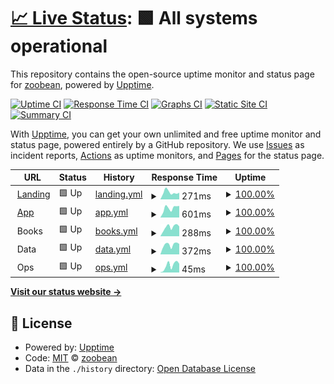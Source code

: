 # [📈 Live Status](https://zoobean.github.io/status): <!--live status--> **🟩 All systems operational**

This repository contains the open-source uptime monitor and status page for [zoobean](https://zoobean.github.io/status), powered by [Upptime](https://github.com/upptime/upptime).

[![Uptime CI](https://github.com/zoobean/status/workflows/Uptime%20CI/badge.svg)](https://github.com/zoobean/status/actions?query=workflow%3A%22Uptime+CI%22)
[![Response Time CI](https://github.com/zoobean/status/workflows/Response%20Time%20CI/badge.svg)](https://github.com/zoobean/status/actions?query=workflow%3A%22Response+Time+CI%22)
[![Graphs CI](https://github.com/zoobean/status/workflows/Graphs%20CI/badge.svg)](https://github.com/zoobean/status/actions?query=workflow%3A%22Graphs+CI%22)
[![Static Site CI](https://github.com/zoobean/status/workflows/Static%20Site%20CI/badge.svg)](https://github.com/zoobean/status/actions?query=workflow%3A%22Static+Site+CI%22)
[![Summary CI](https://github.com/zoobean/status/workflows/Summary%20CI/badge.svg)](https://github.com/zoobean/status/actions?query=workflow%3A%22Summary+CI%22)

With [Upptime](https://upptime.js.org), you can get your own unlimited and free uptime monitor and status page, powered entirely by a GitHub repository. We use [Issues](https://github.com/zoobean/status/issues) as incident reports, [Actions](https://github.com/zoobean/status/actions) as uptime monitors, and [Pages](https://zoobean.github.io/status) for the status page.

<!--start: status pages-->
<!-- This summary is generated by Upptime (https://github.com/upptime/upptime) -->
<!-- Do not edit this manually, your changes will be overwritten -->
<!-- prettier-ignore -->
| URL | Status | History | Response Time | Uptime |
| --- | ------ | ------- | ------------- | ------ |
| <img alt="" src="https://icons.duckduckgo.com/ip3/www.beanstack.com.ico" height="13"> [Landing](https://www.beanstack.com/) | 🟩 Up | [landing.yml](https://github.com/zoobean/status/commits/HEAD/history/landing.yml) | <details><summary><img alt="Response time graph" src="./graphs/landing/response-time-week.png" height="20"> 271ms</summary><br><a href="https://zoobean.github.io/status/history/landing"><img alt="Response time 210" src="https://img.shields.io/endpoint?url=https%3A%2F%2Fraw.githubusercontent.com%2Fzoobean%2Fstatus%2FHEAD%2Fapi%2Flanding%2Fresponse-time.json"></a><br><a href="https://zoobean.github.io/status/history/landing"><img alt="24-hour response time 195" src="https://img.shields.io/endpoint?url=https%3A%2F%2Fraw.githubusercontent.com%2Fzoobean%2Fstatus%2FHEAD%2Fapi%2Flanding%2Fresponse-time-day.json"></a><br><a href="https://zoobean.github.io/status/history/landing"><img alt="7-day response time 271" src="https://img.shields.io/endpoint?url=https%3A%2F%2Fraw.githubusercontent.com%2Fzoobean%2Fstatus%2FHEAD%2Fapi%2Flanding%2Fresponse-time-week.json"></a><br><a href="https://zoobean.github.io/status/history/landing"><img alt="30-day response time 219" src="https://img.shields.io/endpoint?url=https%3A%2F%2Fraw.githubusercontent.com%2Fzoobean%2Fstatus%2FHEAD%2Fapi%2Flanding%2Fresponse-time-month.json"></a><br><a href="https://zoobean.github.io/status/history/landing"><img alt="1-year response time 214" src="https://img.shields.io/endpoint?url=https%3A%2F%2Fraw.githubusercontent.com%2Fzoobean%2Fstatus%2FHEAD%2Fapi%2Flanding%2Fresponse-time-year.json"></a></details> | <details><summary><a href="https://zoobean.github.io/status/history/landing">100.00%</a></summary><a href="https://zoobean.github.io/status/history/landing"><img alt="All-time uptime 100.00%" src="https://img.shields.io/endpoint?url=https%3A%2F%2Fraw.githubusercontent.com%2Fzoobean%2Fstatus%2FHEAD%2Fapi%2Flanding%2Fuptime.json"></a><br><a href="https://zoobean.github.io/status/history/landing"><img alt="24-hour uptime 100.00%" src="https://img.shields.io/endpoint?url=https%3A%2F%2Fraw.githubusercontent.com%2Fzoobean%2Fstatus%2FHEAD%2Fapi%2Flanding%2Fuptime-day.json"></a><br><a href="https://zoobean.github.io/status/history/landing"><img alt="7-day uptime 100.00%" src="https://img.shields.io/endpoint?url=https%3A%2F%2Fraw.githubusercontent.com%2Fzoobean%2Fstatus%2FHEAD%2Fapi%2Flanding%2Fuptime-week.json"></a><br><a href="https://zoobean.github.io/status/history/landing"><img alt="30-day uptime 100.00%" src="https://img.shields.io/endpoint?url=https%3A%2F%2Fraw.githubusercontent.com%2Fzoobean%2Fstatus%2FHEAD%2Fapi%2Flanding%2Fuptime-month.json"></a><br><a href="https://zoobean.github.io/status/history/landing"><img alt="1-year uptime 100.00%" src="https://img.shields.io/endpoint?url=https%3A%2F%2Fraw.githubusercontent.com%2Fzoobean%2Fstatus%2FHEAD%2Fapi%2Flanding%2Fuptime-year.json"></a></details>
| <img alt="" src="https://icons.duckduckgo.com/ip3/zoobean.beanstack.org.ico" height="13"> [App](https://zoobean.beanstack.org/reader365) | 🟩 Up | [app.yml](https://github.com/zoobean/status/commits/HEAD/history/app.yml) | <details><summary><img alt="Response time graph" src="./graphs/app/response-time-week.png" height="20"> 601ms</summary><br><a href="https://zoobean.github.io/status/history/app"><img alt="Response time 437" src="https://img.shields.io/endpoint?url=https%3A%2F%2Fraw.githubusercontent.com%2Fzoobean%2Fstatus%2FHEAD%2Fapi%2Fapp%2Fresponse-time.json"></a><br><a href="https://zoobean.github.io/status/history/app"><img alt="24-hour response time 329" src="https://img.shields.io/endpoint?url=https%3A%2F%2Fraw.githubusercontent.com%2Fzoobean%2Fstatus%2FHEAD%2Fapi%2Fapp%2Fresponse-time-day.json"></a><br><a href="https://zoobean.github.io/status/history/app"><img alt="7-day response time 601" src="https://img.shields.io/endpoint?url=https%3A%2F%2Fraw.githubusercontent.com%2Fzoobean%2Fstatus%2FHEAD%2Fapi%2Fapp%2Fresponse-time-week.json"></a><br><a href="https://zoobean.github.io/status/history/app"><img alt="30-day response time 451" src="https://img.shields.io/endpoint?url=https%3A%2F%2Fraw.githubusercontent.com%2Fzoobean%2Fstatus%2FHEAD%2Fapi%2Fapp%2Fresponse-time-month.json"></a><br><a href="https://zoobean.github.io/status/history/app"><img alt="1-year response time 445" src="https://img.shields.io/endpoint?url=https%3A%2F%2Fraw.githubusercontent.com%2Fzoobean%2Fstatus%2FHEAD%2Fapi%2Fapp%2Fresponse-time-year.json"></a></details> | <details><summary><a href="https://zoobean.github.io/status/history/app">100.00%</a></summary><a href="https://zoobean.github.io/status/history/app"><img alt="All-time uptime 99.97%" src="https://img.shields.io/endpoint?url=https%3A%2F%2Fraw.githubusercontent.com%2Fzoobean%2Fstatus%2FHEAD%2Fapi%2Fapp%2Fuptime.json"></a><br><a href="https://zoobean.github.io/status/history/app"><img alt="24-hour uptime 100.00%" src="https://img.shields.io/endpoint?url=https%3A%2F%2Fraw.githubusercontent.com%2Fzoobean%2Fstatus%2FHEAD%2Fapi%2Fapp%2Fuptime-day.json"></a><br><a href="https://zoobean.github.io/status/history/app"><img alt="7-day uptime 100.00%" src="https://img.shields.io/endpoint?url=https%3A%2F%2Fraw.githubusercontent.com%2Fzoobean%2Fstatus%2FHEAD%2Fapi%2Fapp%2Fuptime-week.json"></a><br><a href="https://zoobean.github.io/status/history/app"><img alt="30-day uptime 99.90%" src="https://img.shields.io/endpoint?url=https%3A%2F%2Fraw.githubusercontent.com%2Fzoobean%2Fstatus%2FHEAD%2Fapi%2Fapp%2Fuptime-month.json"></a><br><a href="https://zoobean.github.io/status/history/app"><img alt="1-year uptime 99.98%" src="https://img.shields.io/endpoint?url=https%3A%2F%2Fraw.githubusercontent.com%2Fzoobean%2Fstatus%2FHEAD%2Fapi%2Fapp%2Fuptime-year.json"></a></details>
| <img alt="" src="https://icons.duckduckgo.com/ip3/null.ico" height="13"> Books | 🟩 Up | [books.yml](https://github.com/zoobean/status/commits/HEAD/history/books.yml) | <details><summary><img alt="Response time graph" src="./graphs/books/response-time-week.png" height="20"> 288ms</summary><br><a href="https://zoobean.github.io/status/history/books"><img alt="Response time 230" src="https://img.shields.io/endpoint?url=https%3A%2F%2Fraw.githubusercontent.com%2Fzoobean%2Fstatus%2FHEAD%2Fapi%2Fbooks%2Fresponse-time.json"></a><br><a href="https://zoobean.github.io/status/history/books"><img alt="24-hour response time 119" src="https://img.shields.io/endpoint?url=https%3A%2F%2Fraw.githubusercontent.com%2Fzoobean%2Fstatus%2FHEAD%2Fapi%2Fbooks%2Fresponse-time-day.json"></a><br><a href="https://zoobean.github.io/status/history/books"><img alt="7-day response time 288" src="https://img.shields.io/endpoint?url=https%3A%2F%2Fraw.githubusercontent.com%2Fzoobean%2Fstatus%2FHEAD%2Fapi%2Fbooks%2Fresponse-time-week.json"></a><br><a href="https://zoobean.github.io/status/history/books"><img alt="30-day response time 225" src="https://img.shields.io/endpoint?url=https%3A%2F%2Fraw.githubusercontent.com%2Fzoobean%2Fstatus%2FHEAD%2Fapi%2Fbooks%2Fresponse-time-month.json"></a><br><a href="https://zoobean.github.io/status/history/books"><img alt="1-year response time 227" src="https://img.shields.io/endpoint?url=https%3A%2F%2Fraw.githubusercontent.com%2Fzoobean%2Fstatus%2FHEAD%2Fapi%2Fbooks%2Fresponse-time-year.json"></a></details> | <details><summary><a href="https://zoobean.github.io/status/history/books">100.00%</a></summary><a href="https://zoobean.github.io/status/history/books"><img alt="All-time uptime 100.00%" src="https://img.shields.io/endpoint?url=https%3A%2F%2Fraw.githubusercontent.com%2Fzoobean%2Fstatus%2FHEAD%2Fapi%2Fbooks%2Fuptime.json"></a><br><a href="https://zoobean.github.io/status/history/books"><img alt="24-hour uptime 100.00%" src="https://img.shields.io/endpoint?url=https%3A%2F%2Fraw.githubusercontent.com%2Fzoobean%2Fstatus%2FHEAD%2Fapi%2Fbooks%2Fuptime-day.json"></a><br><a href="https://zoobean.github.io/status/history/books"><img alt="7-day uptime 100.00%" src="https://img.shields.io/endpoint?url=https%3A%2F%2Fraw.githubusercontent.com%2Fzoobean%2Fstatus%2FHEAD%2Fapi%2Fbooks%2Fuptime-week.json"></a><br><a href="https://zoobean.github.io/status/history/books"><img alt="30-day uptime 100.00%" src="https://img.shields.io/endpoint?url=https%3A%2F%2Fraw.githubusercontent.com%2Fzoobean%2Fstatus%2FHEAD%2Fapi%2Fbooks%2Fuptime-month.json"></a><br><a href="https://zoobean.github.io/status/history/books"><img alt="1-year uptime 99.99%" src="https://img.shields.io/endpoint?url=https%3A%2F%2Fraw.githubusercontent.com%2Fzoobean%2Fstatus%2FHEAD%2Fapi%2Fbooks%2Fuptime-year.json"></a></details>
| <img alt="" src="https://icons.duckduckgo.com/ip3/null.ico" height="13"> Data | 🟩 Up | [data.yml](https://github.com/zoobean/status/commits/HEAD/history/data.yml) | <details><summary><img alt="Response time graph" src="./graphs/data/response-time-week.png" height="20"> 372ms</summary><br><a href="https://zoobean.github.io/status/history/data"><img alt="Response time 354" src="https://img.shields.io/endpoint?url=https%3A%2F%2Fraw.githubusercontent.com%2Fzoobean%2Fstatus%2FHEAD%2Fapi%2Fdata%2Fresponse-time.json"></a><br><a href="https://zoobean.github.io/status/history/data"><img alt="24-hour response time 217" src="https://img.shields.io/endpoint?url=https%3A%2F%2Fraw.githubusercontent.com%2Fzoobean%2Fstatus%2FHEAD%2Fapi%2Fdata%2Fresponse-time-day.json"></a><br><a href="https://zoobean.github.io/status/history/data"><img alt="7-day response time 372" src="https://img.shields.io/endpoint?url=https%3A%2F%2Fraw.githubusercontent.com%2Fzoobean%2Fstatus%2FHEAD%2Fapi%2Fdata%2Fresponse-time-week.json"></a><br><a href="https://zoobean.github.io/status/history/data"><img alt="30-day response time 304" src="https://img.shields.io/endpoint?url=https%3A%2F%2Fraw.githubusercontent.com%2Fzoobean%2Fstatus%2FHEAD%2Fapi%2Fdata%2Fresponse-time-month.json"></a><br><a href="https://zoobean.github.io/status/history/data"><img alt="1-year response time 366" src="https://img.shields.io/endpoint?url=https%3A%2F%2Fraw.githubusercontent.com%2Fzoobean%2Fstatus%2FHEAD%2Fapi%2Fdata%2Fresponse-time-year.json"></a></details> | <details><summary><a href="https://zoobean.github.io/status/history/data">100.00%</a></summary><a href="https://zoobean.github.io/status/history/data"><img alt="All-time uptime 99.98%" src="https://img.shields.io/endpoint?url=https%3A%2F%2Fraw.githubusercontent.com%2Fzoobean%2Fstatus%2FHEAD%2Fapi%2Fdata%2Fuptime.json"></a><br><a href="https://zoobean.github.io/status/history/data"><img alt="24-hour uptime 100.00%" src="https://img.shields.io/endpoint?url=https%3A%2F%2Fraw.githubusercontent.com%2Fzoobean%2Fstatus%2FHEAD%2Fapi%2Fdata%2Fuptime-day.json"></a><br><a href="https://zoobean.github.io/status/history/data"><img alt="7-day uptime 100.00%" src="https://img.shields.io/endpoint?url=https%3A%2F%2Fraw.githubusercontent.com%2Fzoobean%2Fstatus%2FHEAD%2Fapi%2Fdata%2Fuptime-week.json"></a><br><a href="https://zoobean.github.io/status/history/data"><img alt="30-day uptime 100.00%" src="https://img.shields.io/endpoint?url=https%3A%2F%2Fraw.githubusercontent.com%2Fzoobean%2Fstatus%2FHEAD%2Fapi%2Fdata%2Fuptime-month.json"></a><br><a href="https://zoobean.github.io/status/history/data"><img alt="1-year uptime 99.99%" src="https://img.shields.io/endpoint?url=https%3A%2F%2Fraw.githubusercontent.com%2Fzoobean%2Fstatus%2FHEAD%2Fapi%2Fdata%2Fuptime-year.json"></a></details>
| <img alt="" src="https://icons.duckduckgo.com/ip3/null.ico" height="13"> Ops | 🟩 Up | [ops.yml](https://github.com/zoobean/status/commits/HEAD/history/ops.yml) | <details><summary><img alt="Response time graph" src="./graphs/ops/response-time-week.png" height="20"> 45ms</summary><br><a href="https://zoobean.github.io/status/history/ops"><img alt="Response time 30" src="https://img.shields.io/endpoint?url=https%3A%2F%2Fraw.githubusercontent.com%2Fzoobean%2Fstatus%2FHEAD%2Fapi%2Fops%2Fresponse-time.json"></a><br><a href="https://zoobean.github.io/status/history/ops"><img alt="24-hour response time 2" src="https://img.shields.io/endpoint?url=https%3A%2F%2Fraw.githubusercontent.com%2Fzoobean%2Fstatus%2FHEAD%2Fapi%2Fops%2Fresponse-time-day.json"></a><br><a href="https://zoobean.github.io/status/history/ops"><img alt="7-day response time 45" src="https://img.shields.io/endpoint?url=https%3A%2F%2Fraw.githubusercontent.com%2Fzoobean%2Fstatus%2FHEAD%2Fapi%2Fops%2Fresponse-time-week.json"></a><br><a href="https://zoobean.github.io/status/history/ops"><img alt="30-day response time 28" src="https://img.shields.io/endpoint?url=https%3A%2F%2Fraw.githubusercontent.com%2Fzoobean%2Fstatus%2FHEAD%2Fapi%2Fops%2Fresponse-time-month.json"></a><br><a href="https://zoobean.github.io/status/history/ops"><img alt="1-year response time 30" src="https://img.shields.io/endpoint?url=https%3A%2F%2Fraw.githubusercontent.com%2Fzoobean%2Fstatus%2FHEAD%2Fapi%2Fops%2Fresponse-time-year.json"></a></details> | <details><summary><a href="https://zoobean.github.io/status/history/ops">100.00%</a></summary><a href="https://zoobean.github.io/status/history/ops"><img alt="All-time uptime 99.92%" src="https://img.shields.io/endpoint?url=https%3A%2F%2Fraw.githubusercontent.com%2Fzoobean%2Fstatus%2FHEAD%2Fapi%2Fops%2Fuptime.json"></a><br><a href="https://zoobean.github.io/status/history/ops"><img alt="24-hour uptime 100.00%" src="https://img.shields.io/endpoint?url=https%3A%2F%2Fraw.githubusercontent.com%2Fzoobean%2Fstatus%2FHEAD%2Fapi%2Fops%2Fuptime-day.json"></a><br><a href="https://zoobean.github.io/status/history/ops"><img alt="7-day uptime 100.00%" src="https://img.shields.io/endpoint?url=https%3A%2F%2Fraw.githubusercontent.com%2Fzoobean%2Fstatus%2FHEAD%2Fapi%2Fops%2Fuptime-week.json"></a><br><a href="https://zoobean.github.io/status/history/ops"><img alt="30-day uptime 100.00%" src="https://img.shields.io/endpoint?url=https%3A%2F%2Fraw.githubusercontent.com%2Fzoobean%2Fstatus%2FHEAD%2Fapi%2Fops%2Fuptime-month.json"></a><br><a href="https://zoobean.github.io/status/history/ops"><img alt="1-year uptime 100.00%" src="https://img.shields.io/endpoint?url=https%3A%2F%2Fraw.githubusercontent.com%2Fzoobean%2Fstatus%2FHEAD%2Fapi%2Fops%2Fuptime-year.json"></a></details>

<!--end: status pages-->

[**Visit our status website →**](https://zoobean.github.io/status)

## 📄 License

- Powered by: [Upptime](https://github.com/upptime/upptime)
- Code: [MIT](./LICENSE) © [zoobean](https://zoobean.github.io/status)
- Data in the `./history` directory: [Open Database License](https://opendatacommons.org/licenses/odbl/1-0/)
